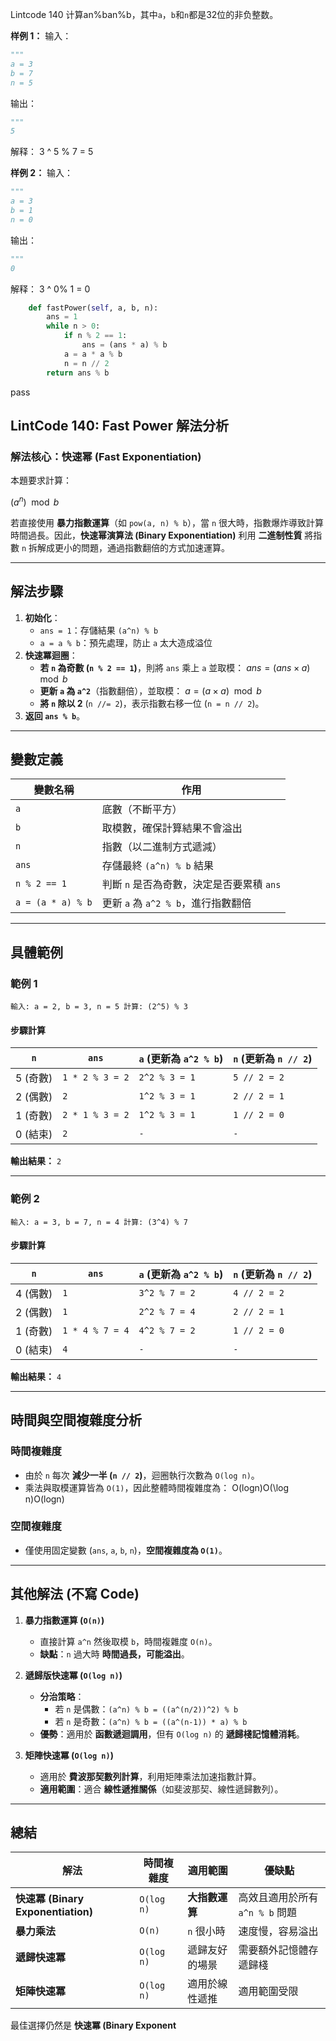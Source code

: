 Lintcode 140
计算an%ban%b，其中`a`，`b`和`n`都是32位的非负整数。


**样例 1：**
输入：
```python
"""
a = 3
b = 7
n = 5
```
输出：
```python
"""
5
```
解释：
3 ^ 5 % 7 = 5

**样例 2：**
输入：
```python
"""
a = 3
b = 1
n = 0
```
输出：
```python
"""
0
```
解释：
3 ^ 0% 1 = 0


```python
    def fastPower(self, a, b, n):
        ans = 1
        while n > 0:
            if n % 2 == 1:
                ans = (ans * a) % b
            a = a * a % b
            n = n // 2
        return ans % b
```
pass

## **LintCode 140: Fast Power 解法分析**

### **解法核心：快速幂 (Fast Exponentiation)**

本題要求計算：

$(a^n) \mod b$

若直接使用 **暴力指數運算**（如 `pow(a, n) % b`），當 `n` 很大時，指數爆炸導致計算時間過長。因此，**快速幂演算法 (Binary Exponentiation)** 利用 **二進制性質** 將指數 `n` 拆解成更小的問題，通過指數翻倍的方式加速運算。

---

## **解法步驟**

1. **初始化**：
    - `ans = 1`：存儲結果 `(a^n) % b`
    - `a = a % b`：預先處理，防止 `a` 太大造成溢位
2. **快速冪迴圈**：
    - **若 `n` 為奇數 (`n % 2 == 1`)**，則將 `ans` 乘上 `a` 並取模： $ans = (ans \times a) \mod b$
    - **更新 `a` 為 `a^2`**（指數翻倍），並取模： $a = (a \times a) \mod b$
    - **將 `n` 除以 2** (`n //= 2`)，表示指數右移一位 (`n = n // 2`)。
3. **返回 `ans % b`**。

---

## **變數定義**

|變數名稱|作用|
|---|---|
|`a`|底數（不斷平方）|
|`b`|取模數，確保計算結果不會溢出|
|`n`|指數（以二進制方式遞減）|
|`ans`|存儲最終 `(a^n) % b` 結果|
|`n % 2 == 1`|判斷 `n` 是否為奇數，決定是否要累積 `ans`|
|`a = (a * a) % b`|更新 `a` 為 `a^2 % b`，進行指數翻倍|

---

## **具體範例**

### **範例 1**

`輸入: a = 2, b = 3, n = 5 計算: (2^5) % 3`

#### **步驟計算**

|`n`|`ans`|`a` (更新為 `a^2 % b`)|`n` (更新為 `n // 2`)|
|---|---|---|---|
|5 (奇數)|`1 * 2 % 3 = 2`|`2^2 % 3 = 1`|`5 // 2 = 2`|
|2 (偶數)|`2`|`1^2 % 3 = 1`|`2 // 2 = 1`|
|1 (奇數)|`2 * 1 % 3 = 2`|`1^2 % 3 = 1`|`1 // 2 = 0`|
|0 (結束)|`2`|`-`|`-`|

**輸出結果：** `2`

---

### **範例 2**

`輸入: a = 3, b = 7, n = 4 計算: (3^4) % 7`

#### **步驟計算**

|`n`|`ans`|`a` (更新為 `a^2 % b`)|`n` (更新為 `n // 2`)|
|---|---|---|---|
|4 (偶數)|`1`|`3^2 % 7 = 2`|`4 // 2 = 2`|
|2 (偶數)|`1`|`2^2 % 7 = 4`|`2 // 2 = 1`|
|1 (奇數)|`1 * 4 % 7 = 4`|`4^2 % 7 = 2`|`1 // 2 = 0`|
|0 (結束)|`4`|`-`|`-`|

**輸出結果：** `4`

---

## **時間與空間複雜度分析**

### **時間複雜度**

- 由於 `n` 每次 **減少一半 (`n // 2`)**，迴圈執行次數為 `O(log n)`。
- 乘法與取模運算皆為 `O(1)`，因此整體時間複雜度為： O(log⁡n)O(\log n)O(logn)

### **空間複雜度**

- 僅使用固定變數 (`ans`, `a`, `b`, `n`)，**空間複雜度為 `O(1)`**。

---

## **其他解法 (不寫 Code)**

1. **暴力指數運算 (`O(n)`)**
    
    - 直接計算 `a^n` 然後取模 `b`，時間複雜度 `O(n)`。
    - **缺點**：`n` 過大時 **時間過長，可能溢出**。
2. **遞歸版快速冪 (`O(log n)`)**
    
    - **分治策略**：
        - 若 `n` 是偶數：`(a^n) % b = ((a^(n/2))^2) % b`
        - 若 `n` 是奇數：`(a^n) % b = ((a^(n-1)) * a) % b`
    - **優勢**：適用於 **函數遞迴調用**，但有 `O(log n)` 的 **遞歸棧記憶體消耗**。
3. **矩陣快速冪 (`O(log n)`)**
    
    - 適用於 **費波那契數列計算**，利用矩陣乘法加速指數計算。
    - **適用範圍**：適合 **線性遞推關係**（如斐波那契、線性遞歸數列）。

---

## **總結**

|**解法**|**時間複雜度**|**適用範圍**|**優缺點**|
|---|---|---|---|
|**快速冪 (Binary Exponentiation)**|`O(log n)`|**大指數運算**|高效且適用於所有 `a^n % b` 問題|
|**暴力乘法**|`O(n)`|`n` 很小時|速度慢，容易溢出|
|**遞歸快速冪**|`O(log n)`|遞歸友好的場景|需要額外記憶體存遞歸棧|
|**矩陣快速冪**|`O(log n)`|適用於線性遞推|適用範圍受限|

最佳選擇仍然是 **快速冪 (Binary Exponent**
